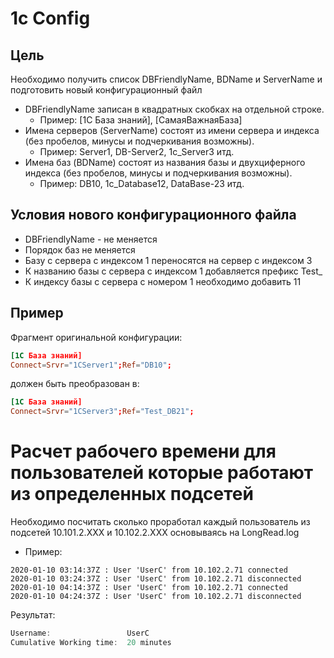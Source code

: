 # 1c Config
## Цель
Необходимо получить список DBFriendlyName, BDName и ServerName и подготовить новый конфигурационный файл
  - DBFriendlyName записан в квадратных скобках на отдельной строке. 
    * Пример: \[1C База знаний\], \[СамаяВажнаяБаза\]
  - Имена серверов (ServerName) состоят из имени сервера и индекса (без пробелов, минусы и подчеркивания возможны). 
    * Пример: Server1, DB-Server2, 1c_Server3 итд.
  - Имена баз (BDName) состоят из названия базы и двухциферного индекса (без пробелов, минусы и подчеркивания возможны). 
    * Пример: DB10, 1c_Database12, DataBase-23 итд.

## Условия нового конфигурационного файла
  - DBFriendlyName - не меняется
  - Порядок баз не меняется
  - Базу с сервера с индексом 1 переносятся на сервер с индексом 3
  - К названию базы с сервера с индексом 1 добавляется префикс Test_
  - К индексу базы с сервера с номером 1 необходимо добавить 11

## Пример
Фрагмент оригинальной конфигурации:

```conf
[1C База знаний]
Connect=Srvr="1СServer1";Ref="DB10";
```

должен быть преобразован в:

```conf
[1C База знаний]
Connect=Srvr="1СServer3";Ref="Test_DB21";
```

# Расчет рабочего времени для пользователей которые работают из определенных подсетей
Необходимо посчитать сколько проработал каждый пользователь из подсетей 10.101.2.ХХХ и 10.102.2.ХХХ основываясь на LongRead.log
  * Пример:
```log
2020-01-10 03:14:37Z : User 'UserC' from 10.102.2.71 connected
2020-01-10 03:24:37Z : User 'UserC' from 10.102.2.71 disconnected
2020-01-10 04:14:37Z : User 'UserC' from 10.102.2.71 connected
2020-01-10 04:24:37Z : User 'UserC' from 10.102.2.71 disconnected
```
  Результат: 
```powershell
Username:                 UserC
Cumulative Working time:  20 minutes
```